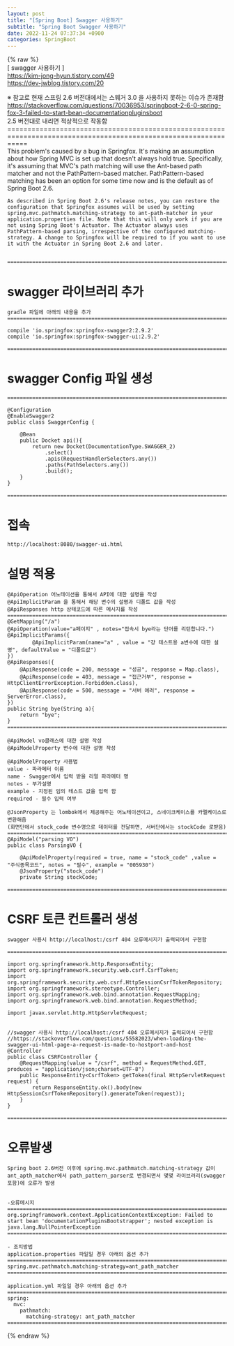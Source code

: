 ```yaml
---  
layout: post  
title: "[Spring Boot] Swagger 사용하기"  
subtitle: "Spring Boot Swagger 사용하기"  
date: 2022-11-24 07:37:34 +0900  
categories: SpringBoot  
---  
```

{% raw %}  
[ swagger 사용하기 ]  
https://kim-jong-hyun.tistory.com/49  
https://dev-jwblog.tistory.com/20  
  
※ 참고로 현재 스프링 2.6 버전대에서는 스웨거 3.0 을 사용하지 못하는 이슈가 존재함  
	https://stackoverflow.com/questions/70036953/springboot-2-6-0-spring-fox-3-failed-to-start-bean-documentationpluginsboot  
	2.5 버전대로 내리면 적상적으로 작동함  
	=================================================================================================================  
	This problem's caused by a bug in Springfox. It's making an assumption about how Spring MVC is set up that doesn't always hold true. Specifically, it's assuming that MVC's path matching will use the Ant-based path matcher and not the PathPattern-based matcher. PathPattern-based matching has been an option for some time now and is the default as of Spring Boot 2.6.  
  
	As described in Spring Boot 2.6's release notes, you can restore the configuration that Springfox assumes will be used by setting spring.mvc.pathmatch.matching-strategy to ant-path-matcher in your application.properties file. Note that this will only work if you are not using Spring Boot's Actuator. The Actuator always uses PathPattern-based parsing, irrespective of the configured matching-strategy. A change to Springfox will be required to if you want to use it with the Actuator in Spring Boot 2.6 and later.	  
	  
	  
	=================================================================================================================  
  
  
# swagger 라이브러리 추가  
	  
	gradle 파일에 아래의 내용을 추가  
	=================================================================================================================  
      
	compile 'io.springfox:springfox-swagger2:2.9.2'  
    compile 'io.springfox:springfox-swagger-ui:2.9.2'  
  
	=================================================================================================================  
  
# swagger Config 파일 생성  
	=================================================================================================================  
  
	@Configuration  
	@EnableSwagger2  
	public class SwaggerConfig {  
  
		@Bean  
		public Docket api(){  
			return new Docket(DocumentationType.SWAGGER_2)  
				.select()  
				.apis(RequestHandlerSelectors.any())  
				.paths(PathSelectors.any())  
				.build();  
		}  
	}  
  
	=================================================================================================================  
  
  
# 접속  
	http://localhost:8080/swagger-ui.html  
  
  
# 설명 적용  
  
	@ApiOperation 어노테이션을 통해서 API에 대한 설명을 작성  
	@ApiImplicitParam 을 통해서 해당 변수의 설명과 디폴트 값을 작성  
	@ApiResponses http 상태코드에 따른 메시지를 작성  
	=================================================================================================================  
    @GetMapping("/a")  
    @ApiOperation(value="a페이지" , notes="접속시 bye라는 단어를 리턴합니다.")  
    @ApiImplicitParams({  
            @ApiImplicitParam(name="a" , value = "걍 테스트용 a변수에 대한 설명", defaultValue = "디폴트값")  
    })  
	@ApiResponses({  
		@ApiResponse(code = 200, message = "성공", response = Map.class),  
		@ApiResponse(code = 403, message = "접근거부", response = HttpClientErrorException.Forbidden.class),  
		@ApiResponse(code = 500, message = "서버 에러", response = ServerError.class),  
    })  
    public String bye(String a){  
        return "bye";  
    }  
	=================================================================================================================  
  
	@ApiModel vo클래스에 대한 설명 작성  
	@ApiModelProperty 변수에 대한 설명 작성  
  
	@ApiModelProperty 사용법  
	value - 파라메터 이름  
	name - Swagger에서 입력 받을 리얼 파라메터 명  
	notes - 부가설명  
	example - 지정된 임의 테스트 값을 입력 함  
	required - 필수 입력 여부  
  
	@JsonProperty 는 lombok에서 제공해주는 어노테이션이고, 스네이크케이스를 카멜케이스로 변환해줌  
	(화면단에서 stock_code 변수명으로 데이터를 전달하면, 서버단에서는 stockCode 로받음)  
	=================================================================================================================  
	@ApiModel("parsing VO")  
	public class ParsingVO {  
  
		@ApiModelProperty(required = true, name = "stock_code" ,value = "주식종목코드", notes = "필수", example = "005930")  
		@JsonProperty("stock_code")  
		private String stockCode;  
  
	=================================================================================================================  
  
  
# CSRF 토큰 컨트롤러 생성  
  
	swagger 사용시 http://localhost:/csrf 404 오류메시지가 출력되어서 구현함  
  
	=================================================================================================================  
  
	import org.springframework.http.ResponseEntity;  
	import org.springframework.security.web.csrf.CsrfToken;  
	import org.springframework.security.web.csrf.HttpSessionCsrfTokenRepository;  
	import org.springframework.stereotype.Controller;  
	import org.springframework.web.bind.annotation.RequestMapping;  
	import org.springframework.web.bind.annotation.RequestMethod;  
  
	import javax.servlet.http.HttpServletRequest;  
  
  
	//swagger 사용시 http://localhost:/csrf 404 오류메시지가 출력되어서 구현함  
	//https://stackoverflow.com/questions/55582023/when-loading-the-swagger-ui-html-page-a-request-is-made-to-hostport-and-host  
	@Controller  
	public class CSRFController {  
		@RequestMapping(value = "/csrf", method = RequestMethod.GET, produces = "application/json;charset=UTF-8")  
		public ResponseEntity<CsrfToken> getToken(final HttpServletRequest request) {  
			return ResponseEntity.ok().body(new HttpSessionCsrfTokenRepository().generateToken(request));  
		}  
	}  
  
	=================================================================================================================  
  
  
# 오류발생  
  
	Spring boot 2.6버전 이후에 spring.mvc.pathmatch.matching-strategy 값이 ant_apth_matcher에서 path_pattern_parser로 변경되면서 몇몇 라이브러리(swagger포함)에 오류가 발생  
	  
  
	-오류메시지  
	=================================================================================================================  
	org.springframework.context.ApplicationContextException: Failed to start bean 'documentationPluginsBootstrapper'; nested exception is java.lang.NullPointerException  
	=================================================================================================================  
	  
	- 조치방법  
	application.properties 파일일 경우 아래의 옵션 추가  
	=================================================================================================================  
	spring.mvc.pathmatch.matching-strategy=ant_path_matcher  
	=================================================================================================================  
  
	application.yml 파일일 경우 아래의 옵션 추가  
	=================================================================================================================  
	spring:  
	  mvc:  
		pathmatch:  
		  matching-strategy: ant_path_matcher  
	=================================================================================================================  
{% endraw %}